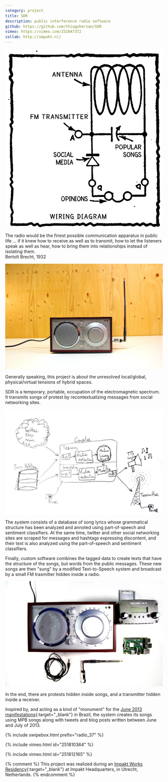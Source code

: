 ```yaml
---
category: project
title: SDR
description: public interference radio software
github: https://github.com/thiagohersan/SDR
vimeo: https://vimeo.com/252647372
collab: http://impakt.nl/
---
```

![](/assets/projects/sdr/diagram00.png)

<div class="quote">
  The radio would be the finest possible communication apparatus in public life ... if it knew how to receive as well as to transmit, how to let the listeners speak as well as hear, how to bring them into relationships instead of isolating them.<br>
  <div class="quote-author">Bertolt Brecht, 1932</div>
</div>

![](/assets/projects/sdr/radio_3775.jpg)

Generally speaking, this project is about the unresolved local/global, physical/virtual tensions of hybrid spaces.

SDR is a temporary, portable, occupation of the electromagnetic spectrum. It transmits songs of protest by recontextualizing messages from social networking sites.

![](/assets/projects/sdr/diagram01.jpg)

The system consists of a database of song lyrics whose grammatical structure has been analyzed and annoted using part-of-speech and sentiment classifiers. At the same time, twitter and other social networking sites are scraped for messages and hashtags expressing discontent, and their text is also analyzed using the part-of-speech and sentiment classifiers.

Finally, custom software combines the tagged data to create texts that have the structure of the songs, but words from the public messages. These new songs are then "sung" by a modified Text-to-Speech system and broadcast by a small FM trasmitter hidden inside a radio.

![](/assets/projects/sdr/radio_3774.jpg)

In the end, there are protests hidden inside songs, and a transmitter hidden inside a receiver.

Inspired by, and acting as a kind of "monument" for the [June 2013 manifestations](https://en.wikipedia.org/wiki/2013_protests_in_Brazil){:target="_blank"} in Brazil, the system creates its songs using MPB songs along with tweets and blog posts written between June and July of 2013.

{% include swipebox.html prefix="radio_37" %}

{% include vimeo.html id="251810364" %}

{% include vimeo.html id="251812165" %}

{% comment %}
This project was realized during an [Impakt Works Residency](http://impakt.nl/headquarters/works/impakt-artist-in-residence-2015/resident-artist-thiago-hersan/){:target="_blank"} at Impakt Headquarters, in Utrecht, Netherlands.
{% endcomment %}

